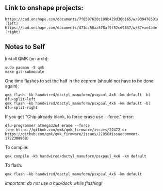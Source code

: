 ## Link to onshape projects:

    https://cad.onshape.com/documents/7f8587620c189b429d36b165/w/939478591eba55418e27dea9/e/07706a9968f21f081d2ca0f4 (left)
    https://cad.onshape.com/documents/471dc58aa378af9f52cd9337/w/57eae4bdefaa70e6c7a43ae0/e/47b9801af1b60e2df998d693 (right)

## Notes to Self
Install QMK (on arch):

    sudo pacman -S qmk
    make git-submodule

One time flashes to set the half in the eeprom (should not have to be done again):

    qmk flash -kb handwired/dactyl_manuform/psxpaul_4x6 -km default -bl dfu-split-left
    qmk flash -kb handwired/dactyl_manuform/psxpaul_4x6 -km default -bl dfu-split-right

If you get "Chip already blank, to force erase use --force." error:

    dfu-programmer atmega32u4 erase --force
    (see https://github.com/qmk/qmk_firmware/issues/22472 or https://github.com/qmk/qmk_firmware/issues/22050#issuecomment-1722308968)

To compile:

    qmk compile -kb handwired/dactyl_manuform/psxpaul_4x6 -km default

To flash:

    qmk flash -kb handwired/dactyl_manuform/psxpaul_4x6 -km default

   *important: do not use a hub/dock while flashing!*

